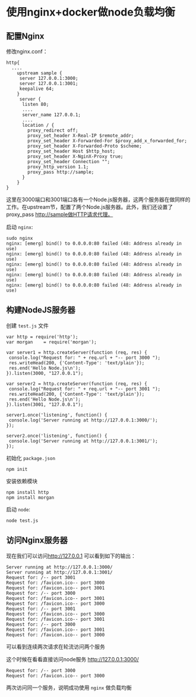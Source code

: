 # 使用nginx+docker做node负载均衡

## 配置Nginx

修改nginx.conf：

```
http{
  ....
    upstream sample {
     server 127.0.0.1:3000;
     server 127.0.0.1:3001;
     keepalive 64;
    } 
     server {
      listen 80;
      ....
      server_name 127.0.0.1;
      ....
      location / {
        proxy_redirect off;
        proxy_set_header X-Real-IP $remote_addr;
        proxy_set_header X-Forwarded-For $proxy_add_x_forwarded_for;
        proxy_set_header X-Forwarded-Proto $scheme;
        proxy_set_header Host $http_host;
        proxy_set_header X-NginX-Proxy true;
        proxy_set_header Connection "";
        proxy_http_version 1.1;
        proxy_pass http://sample;
      }
    }
}
```

这里在3000端口和3001端口各有一个Node.js服务器，这两个服务器在做同样的工作。在upstream节，配置了两个Node.js服务器。此外，我们还设置了proxy_pass <http://sample做HTTP请求代理。>

启动 `nginx`:

```
sudo nginx
nginx: [emerg] bind() to 0.0.0.0:80 failed (48: Address already in use)
nginx: [emerg] bind() to 0.0.0.0:80 failed (48: Address already in use)
nginx: [emerg] bind() to 0.0.0.0:80 failed (48: Address already in use)
nginx: [emerg] bind() to 0.0.0.0:80 failed (48: Address already in use)
nginx: [emerg] bind() to 0.0.0.0:80 failed (48: Address already in use)
```

## 构建NodeJS服务器

创建 `test.js` 文件

```
var http = require('http');
var morgan    = require('morgan');

var server1 = http.createServer(function (req, res) {
 console.log("Request for: " + req.url + "-- port 3000 ");
 res.writeHead(200, {'Content-Type': 'text/plain'});
 res.end('Hello Node.js\n');
}).listen(3000, "127.0.0.1");

var server2 = http.createServer(function (req, res) {
 console.log("Request for: " + req.url + "-- port 3001 ");
 res.writeHead(200, {'Content-Type': 'text/plain'});
 res.end('Hello Node.js\n');
}).listen(3001, "127.0.0.1");

server1.once('listening', function() {
 console.log('Server running at http://127.0.0.1:3000/');
});

server2.once('listening', function() {
 console.log('Server running at http://127.0.0.1:3001/');
});
```

初始化 `package.json`

```
npm init
```

安装依赖模块

```
npm install http
npm install morgan
```

启动 `node`:

```
node test.js
```

## 访问Nginx服务器

现在我们可以访问<http://127.0.0.1> 可以看到如下的输出：

```
Server running at http://127.0.0.1:3000/
Server running at http://127.0.0.1:3001/
Request for: /-- port 3001  
Request for: /favicon.ico-- port 3000  
Request for: /favicon.ico-- port 3001  
Request for: /-- port 3000  
Request for: /favicon.ico-- port 3001  
Request for: /favicon.ico-- port 3000  
Request for: /-- port 3001  
Request for: /favicon.ico-- port 3000  
Request for: /favicon.ico-- port 3001  
Request for: /-- port 3000  
Request for: /favicon.ico-- port 3001  
Request for: /favicon.ico-- port 3000
```

可以看到连续两次请求在轮流访问两个服务

这个时候在看看直接访问node服务 <http://127.0.0.1:3000/>

```
Request for: /-- port 3000
Request for: /favicon.ico-- port 3000
```

两次访问同一个服务，说明成功使用 `nginx` 做负载均衡
